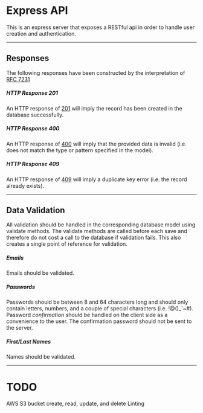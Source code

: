 # Express API

This is an express server that exposes a RESTful api in order to handle user creation and authentication.

---

## Responses
The following responses have been constructed by the interpretation of [RFC 7231](https://tools.ietf.org/html/rfc7231)
##### HTTP Response 201
An HTTP response of [201](https://tools.ietf.org/html/rfc7231#page-52) will imply the record has been created in the database successfully. 
##### HTTP Response 400
An HTTP response of [400](https://tools.ietf.org/html/rfc7231#page-58) will imply that the provided data is invalid (i.e. does not match the type or pattern specified in the model).
##### HTTP Response 409
An HTTP response of [409](https://tools.ietf.org/html/rfc7231#page-60) will imply a duplicate key error (i.e. the record already exists).

---

## Data Validation
All validation should be handled in the corresponding database model using validate methods. The validate methods are called before each save and therefore do not cost a call to the database if validation fails. This also creates a single point of reference for validation. 

##### Emails
Emails should be validated. 

##### Passwords
Passwords should be between 8 and 64 characters long and should only contain letters, numbers, and a couple of special characters (i.e. !@()_`~#).
Password *confirmation* should be handled on the client side as a convenience to the user. The confirmation password should not be sent to the server.

##### First/Last Names
Names should be validated.

---

# TODO
AWS S3 bucket create, read, update, and delete
Linting
